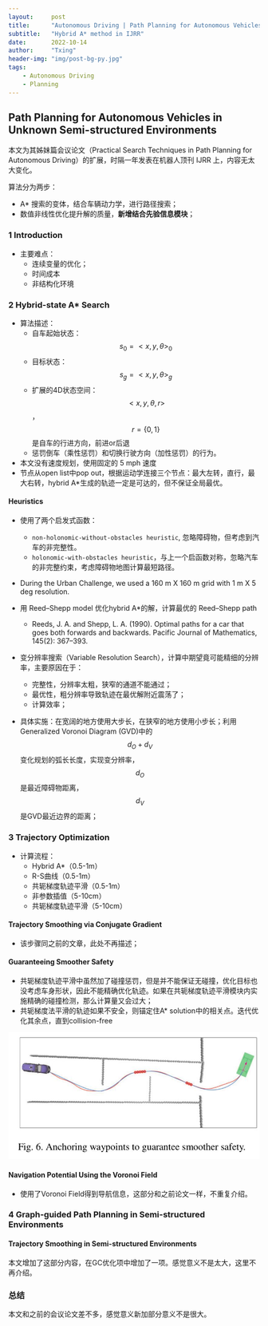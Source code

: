 ```yaml
---
layout:     post
title:      "Autonomous Driving | Path Planning for Autonomous Vehicles in Unknown Semi-structured Environments"
subtitle:   "Hybrid A* method in IJRR"
date:       2022-10-14
author:     "Txing"
header-img: "img/post-bg-py.jpg"
tags:
    - Autonomous Driving
    - Planning
---
```


## Path Planning for Autonomous Vehicles in Unknown Semi-structured Environments

本文为其姊妹篇会议论文（Practical Search Techniques in Path Planning for Autonomous Driving）的扩展，时隔一年发表在机器人顶刊 IJRR 上，内容无太大变化。

算法分为两步：

- A* 搜索的变体，结合车辆动力学，进行路径搜索；
- 数值非线性优化提升解的质量，**新增结合先验信息模块**；

### 1 Introduction

- 主要难点：
  - 连续变量的优化；
  - 时间成本
  - 非结构化环境

### 2 Hybrid-state A* Search

- 算法描述：
  - 自车起始状态：$$s_0=<x,y,\theta>_0$$
  - 目标状态：$$s_g=<x,y,\theta>_g$$
  - 扩展的4D状态空间：$$<x,y,\theta,r>$$，$$r=\{0,1\}$$是自车的行进方向，前进or后退
  - 惩罚倒车（乘性惩罚）和切换行驶方向（加性惩罚）的行为。
- 本文没有速度规划，使用固定的 5 mph 速度
- 节点从open list中pop out，根据运动学连接三个节点：最大左转，直行，最大右转，hybrid A*生成的轨迹一定是可达的，但不保证全局最优。

#### Heuristics

- 使用了两个启发式函数：
  - `non-holonomic-without-obstacles heuristic`, 忽略障碍物，但考虑到汽车的非完整性。
  - `holonomic-with-obstacles heuristic`，与上一个启函数对称，忽略汽车的非完整约束，考虑障碍物地图计算最短路径。
- During the Urban Challenge, we used a 160 m X 160 m grid with 1 m X 5 deg resolution.
- 用 Reed–Shepp model 优化hybrid A*的解，计算最优的 Reed–Shepp path
  - Reeds, J. A. and Shepp, L. A. (1990). Optimal paths for a car that goes both forwards and backwards. Pacific Journal of Mathematics, 145(2): 367–393.

- 变分辨率搜索（Variable Resolution Search），计算中期望竟可能精细的分辨率，主要原因在于：
  - 完整性，分辨率太粗，狭窄的通道不能通过；
  - 最优性，粗分辨率导致轨迹在最优解附近震荡了；
  - 计算效率；
- 具体实施：在宽阔的地方使用大步长，在狭窄的地方使用小步长；利用Generalized Voronoi Diagram (GVD)中的$$d_O+d_V$$变化规划的弧长长度，实现变分辨率，$$d_O$$是最近障碍物距离，$$d_V$$是GVD最近边界的距离；

### 3 Trajectory Optimization

- 计算流程：
  - Hybrid A*（0.5-1m）
  - R-S曲线（0.5-1m）
  - 共轭梯度轨迹平滑（0.5-1m）
  - 非参数插值（5-10cm）
  - 共轭梯度轨迹平滑（5-10cm）

#### Trajectory Smoothing via Conjugate Gradient

- 该步骤同之前的文章，此处不再描述；

#### Guaranteeing Smoother Safety

- 共轭梯度轨迹平滑中虽然加了碰撞惩罚，但是并不能保证无碰撞，优化目标也没考虑车身形状，因此不能精确优化轨迹。如果在共轭梯度轨迹平滑模块内实施精确的碰撞检测，那么计算量又会过大；
- 共轭梯度法平滑的轨迹如果不安全，则锚定住A* solution中的相关点。迭代优化其余点，直到collision-free

![锚定路径点保证平滑安全性](https://raw.githubusercontent.com/txing-casia/txing-casia.github.io/master/img/20221017-1.jpg)

#### Navigation Potential Using the Voronoi Field

- 使用了Voronoi Field得到导航信息，这部分和之前论文一样，不重复介绍。

### 4 Graph-guided Path Planning in Semi-structured Environments
#### Trajectory Smoothing in Semi-structured Environments

本文增加了这部分内容，在GC优化项中增加了一项。感觉意义不是太大，这里不再介绍。




### 总结

本文和之前的会议论文差不多，感觉意义新加部分意义不是很大。
